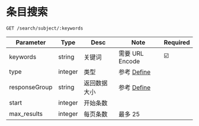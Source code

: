 # 条目搜索
`GET /search/subject/:keywords`

| Parameter | Type | Desc | Note | Required |
| ------------- | ------------- | ------------- | ------------- | ------------- |
| keywords  | string | 关键词  | 需要 URL Encode | ☑️ |
| type  | integer | 类型  | 参考 [Define](./Define#subject-type) |
| responseGroup  | string | 返回数据大小  | 参考 [Define](./Define.md#response-group) | |
| start  | integer | 开始条数  |  | |
| max_results  | integer | 每页条数  | 最多 25 | |
